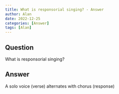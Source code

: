 ```yaml
---
title: What is responsorial singing? - Answer
author: Alan
date: 2022-12-25
categories: [Answer]
tags: [Alan]
---
```


## Question

What is responsorial singing?



## Answer

A solo voice (verse) alternates with chorus (response)